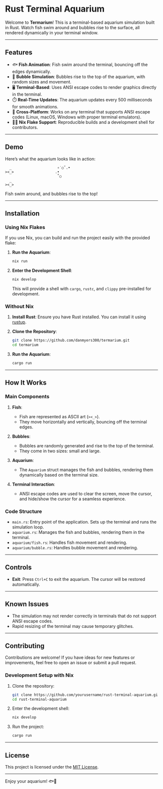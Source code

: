 # Rust Terminal Aquarium

Welcome to **Termarium**! This is a terminal-based aquarium simulation built in Rust. Watch fish swim around and bubbles rise to the surface, all rendered dynamically in your terminal window.

---

## Features

- 🐟 **Fish Animation**: Fish swim around the terminal, bouncing off the edges dynamically.
- 💨 **Bubble Simulation**: Bubbles rise to the top of the aquarium, with random sizes and movement.
- 🖥️ **Terminal-Based**: Uses ANSI escape codes to render graphics directly in the terminal.
- ⏱️ **Real-Time Updates**: The aquarium updates every 500 milliseconds for smooth animations.
- 🚀 **Cross-Platform**: Works on any terminal that supports ANSI escape codes (Linux, macOS, Windows with proper terminal emulators).
- 🧑‍💻 **Nix Flake Support**: Reproducible builds and a development shell for contributors.

---

## Demo

Here’s what the aquarium looks like in action:

```
  _                     ∘˙○˚.• 
><_>                   .•       
                        ˚○       
  _                                
><_>                              
```

Fish swim around, and bubbles rise to the top!

---

## Installation

### Using Nix Flakes

If you use Nix, you can build and run the project easily with the provided flake:

1. **Run the Aquarium**:
   ```bash
   nix run
   ```

2. **Enter the Development Shell**:
   ```bash
   nix develop
   ```
   This will provide a shell with `cargo`, `rustc`, and `clippy` pre-installed for development.

### Without Nix

1. **Install Rust**:
   Ensure you have Rust installed. You can install it using [rustup](https://rustup.rs/).

2. **Clone the Repository**:
   ```bash
   git clone https://github.com/danmyers300/termarium.git
   cd termarium
   ```

3. **Run the Aquarium**:
   ```bash
   cargo run
   ```

---

## How It Works

### Main Components

1. **Fish**:
   - Fish are represented as ASCII art (`><_>`).
   - They move horizontally and vertically, bouncing off the terminal edges.

2. **Bubbles**:
   - Bubbles are randomly generated and rise to the top of the terminal.
   - They come in two sizes: small and large.

3. **Aquarium**:
   - The `Aquarium` struct manages the fish and bubbles, rendering them dynamically based on the terminal size.

4. **Terminal Interaction**:
   - ANSI escape codes are used to clear the screen, move the cursor, and hide/show the cursor for a seamless experience.

### Code Structure

- `main.rs`: Entry point of the application. Sets up the terminal and runs the simulation loop.
- `aquarium.rs`: Manages the fish and bubbles, rendering them in the terminal.
- `aquarium/fish.rs`: Handles fish movement and rendering.
- `aquarium/bubble.rs`: Handles bubble movement and rendering.

---

## Controls

- **Exit**: Press `Ctrl+C` to exit the aquarium. The cursor will be restored automatically.

---

## Known Issues

- The simulation may not render correctly in terminals that do not support ANSI escape codes.
- Rapid resizing of the terminal may cause temporary glitches.

---

## Contributing

Contributions are welcome! If you have ideas for new features or improvements, feel free to open an issue or submit a pull request.

### Development Setup with Nix

1. Clone the repository:
   ```bash
   git clone https://github.com/yourusername/rust-terminal-aquarium.git
   cd rust-terminal-aquarium
   ```

2. Enter the development shell:
   ```bash
   nix develop
   ```

3. Run the project:
   ```bash
   cargo run
   ```

---

## License

This project is licensed under the [MIT License](LICENSE).

---

Enjoy your aquarium! 🐟💨

